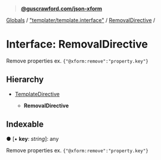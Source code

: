 > **[@guscrawford.com/json-xform](../README.md)**

[Globals](../globals.md) / ["templater/template.interface"](../modules/_templater_template_interface_.md) / [RemovalDirective](_templater_template_interface_.removaldirective.md) /

# Interface: RemovalDirective

Remove properties ex. `{"@xform:remove":"property.key"}`

## Hierarchy

* [TemplateDirective](_templater_template_interface_.templatedirective.md)

  * **RemovalDirective**

## Indexable

● \[▪ **key**: *string*\]: any

Remove properties ex. `{"@xform:remove":"property.key"}`